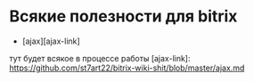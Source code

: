 # Всякие полезности для bitrix #

* [ajax][ajax-link]


тут будет всякое в процессе работы
[ajax-link]: https://github.com/st7art22/bitrix-wiki-shit/blob/master/ajax.md
